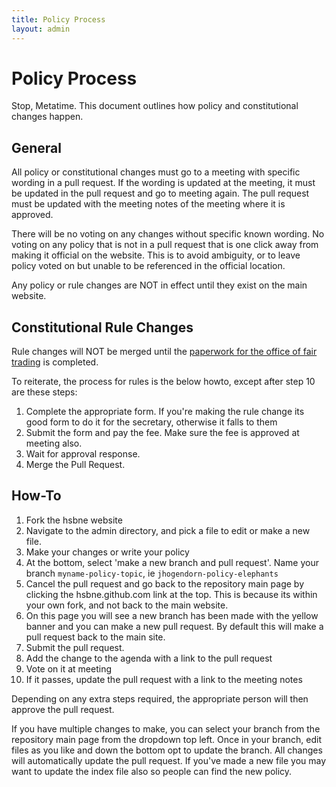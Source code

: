 ```yaml
---
title: Policy Process
layout: admin   
---
```


# Policy Process
Stop, Metatime. This document outlines how policy and constitutional changes happen.

## General

All policy or constitutional changes must go to a meeting with specific wording in a pull request. If the wording is updated at the meeting, it must be updated in the pull request and go to meeting again. The pull request must be updated with the meeting notes of the meeting where it is approved.

There will be no voting on any changes without specific known wording. No voting on any policy that is not in a pull request that is one click away from making it official on the website. This is to avoid ambiguity, or to leave policy voted on but unable to be referenced in the official location.

Any policy or rule changes are NOT in effect until they exist on the main website.

## Constitutional Rule Changes

Rule changes will NOT be merged until the [paperwork for the office of fair trading](https://www.qld.gov.au/law/laws-regulated-industries-and-accountability/queensland-laws-and-regulations/associations-charities-and-non-for-profits/incorporated-associations/incorporated-associations-forms-and-fees#changing-rules) is completed.

To reiterate, the process for rules is the below howto, except after step 10 are these steps:

1. Complete the appropriate form. If you're making the rule change its good form to do it for the secretary, otherwise it falls to them
2. Submit the form and pay the fee. Make sure the fee is approved at meeting also.
3. Wait for approval response.
4. Merge the Pull Request.

## How-To

1. Fork the hsbne website
2. Navigate to the admin directory, and pick a file to edit or make a new file.
3. Make your changes or write your policy
4. At the bottom, select 'make a new branch and pull request'. Name your branch `myname-policy-topic`, ie `jhogendorn-policy-elephants`
5. Cancel the pull request and go back to the repository main page by clicking the hsbne.github.com link at the top. This is because its within your own fork, and not back to the main website.
6. On this page you will see a new branch has been made with the yellow banner and you can make a new pull request. By default this will make a pull request back to the main site.
7. Submit the pull request.
8. Add the change to the agenda with a link to the pull request
9. Vote on it at meeting
10. If it passes, update the pull request with a link to the meeting notes

Depending on any extra steps required, the appropriate person will then approve the pull request.

If you have multiple changes to make, you can select your branch from the repository main page from the dropdown top left. Once in your branch, edit files as you like and down the bottom opt to update the branch. All changes will automatically update the pull request. If you've made a new file you may want to update the index file also so people can find the new policy.
